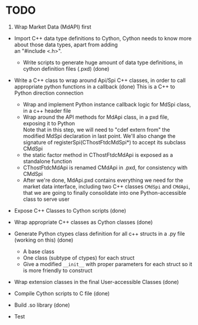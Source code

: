 # TODO

1. Wrap Market Data (MdAPI) first

- Import C++ data type definitions to Cython, Cython needs to know more about those data types, apart from adding  
an "#include <.h>". 
    - Write scripts to generate huge amount of data type definitions, in cython definition files (.pxd) (done)
    
- Write a C++ class to wrap around Api/Spi C++ classes, in order to call appropriate python functions in a callback (done)
    This is a C++ to Python direction connection 
    - Wrap and implement Python instance callback logic for MdSpi class, in a c++ header file
    - Wrap around the API methods for MdApi class, in a pxd file, exposing it to Python  
        Note that in this step, we will need to "cdef extern from" the modified MdSpi declaration in last point. We'll
        also change the signature of registerSpi(CThostFtdcMdSpi*) to accept its subclass CMdSpi
    - the static factor method in CThostFtdcMdApi is exposed as a standalone function
    - CThostFtdcMdApi is renamed CMdApi in .pxd, for consistency with CMdSpi
    - After we're done, MdApi.pxd contains everything we need for the market data interface, including two C++ classes
    `CMdSpi` and `CMdApi`, that we are going to finally consolidate into one Python-accessible class to serve user

- Expose C++ Classes to Cython scripts (done)

- Wrap appropriate C++ classes as Cython classes (done)
- Generate Python ctypes class definition for all c++ structs in a .py file (working on this) (done)
    - A base class
    - One class (subtype of ctypes) for each struct
    - Give a modified `__init__` with proper parameters for each struct so it is more friendly to construct
- Wrap extension classes in the final User-accessible Classes (done)

- Compile Cython scripts to C file (done)
- Build .so library (done)
- Test
